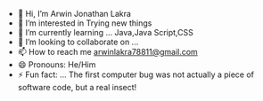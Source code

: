 - 👋 Hi, I’m Arwin Jonathan Lakra
- 👀 I’m interested in Trying new things 
- 🌱 I’m currently learning ... Java,Java Script,CSS
- 💞️ I’m looking to collaborate on ...
- 📫 How to reach me arwinlakra78811@gmail.com
- 😄 Pronouns: He/Him
- ⚡ Fun fact: ... The first computer bug was not actually a piece of software code, but a real insect! 

<!---
Arwin-7/Arwin-7 is a ✨ special ✨ repository because its `README.md` (this file) appears on your GitHub profile.
You can click the Preview link to take a look at your changes.
--->
